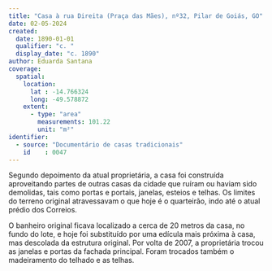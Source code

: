 ```yaml
---
title: "Casa à rua Direita (Praça das Mães), nº32, Pilar de Goiás, GO"
date: 02-05-2024
created:
  date: 1890-01-01
  qualifier: "c. "
  display_date: "c. 1890"
author: Eduarda Santana
coverage:
  spatial:
    location:
      lat : -14.766324
      long: -49.578872
    extent:
      - type: "area"
        measurements: 101.22
        unit: "m²"
identifier:
  - source: "Documentário de casas tradicionais"
    id    : 0047
---
```

 
Segundo depoimento da atual proprietária, a casa foi construída
aproveitando partes de outras casas da cidade que ruíram ou haviam sido
demolidas, tais como portas e portais, janelas, esteios e telhas. Os
limites do terreno original atravessavam o que hoje é o quarteirão, indo
até o atual prédio dos Correios.

O banheiro original ficava localizado a cerca de 20 metros da casa, no
fundo do lote, e hoje foi substituído por uma edícula mais próxima à
casa, mas descolada da estrutura original. Por volta de 2007, a
proprietária trocou as janelas e portas da fachada principal. Foram
trocados também o madeiramento do telhado e as telhas.
